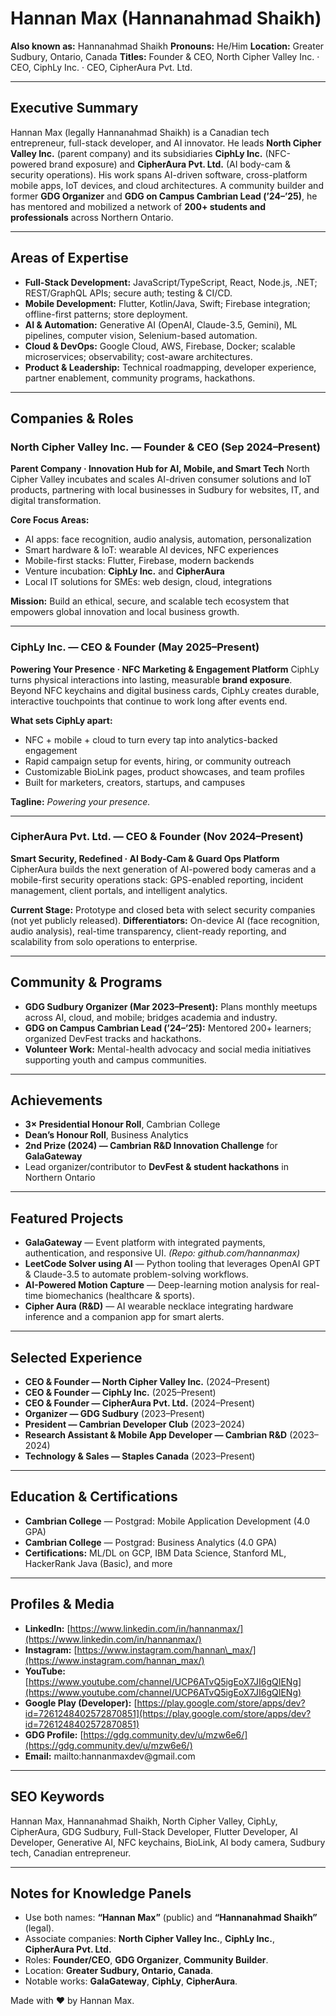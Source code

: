 # Hannan Max (Hannanahmad Shaikh)

**Also known as:** Hannanahmad Shaikh
**Pronouns:** He/Him
**Location:** Greater Sudbury, Ontario, Canada
**Titles:** Founder & CEO, North Cipher Valley Inc. · CEO, CiphLy Inc. · CEO, CipherAura Pvt. Ltd.

---

## Executive Summary

Hannan Max (legally Hannanahmad Shaikh) is a Canadian tech entrepreneur, full-stack developer, and AI innovator. He leads **North Cipher Valley Inc.** (parent company) and its subsidiaries **CiphLy Inc.** (NFC-powered brand exposure) and **CipherAura Pvt. Ltd.** (AI body-cam & security operations). His work spans AI-driven software, cross-platform mobile apps, IoT devices, and cloud architectures. A community builder and former **GDG Organizer** and **GDG on Campus Cambrian Lead (’24–’25)**, he has mentored and mobilized a network of **200+ students and professionals** across Northern Ontario.

---

## Areas of Expertise

* **Full-Stack Development:** JavaScript/TypeScript, React, Node.js, .NET; REST/GraphQL APIs; secure auth; testing & CI/CD.
* **Mobile Development:** Flutter, Kotlin/Java, Swift; Firebase integration; offline-first patterns; store deployment.
* **AI & Automation:** Generative AI (OpenAI, Claude-3.5, Gemini), ML pipelines, computer vision, Selenium-based automation.
* **Cloud & DevOps:** Google Cloud, AWS, Firebase, Docker; scalable microservices; observability; cost-aware architectures.
* **Product & Leadership:** Technical roadmapping, developer experience, partner enablement, community programs, hackathons.

---

## Companies & Roles

### North Cipher Valley Inc. — Founder & CEO (Sep 2024–Present)

**Parent Company · Innovation Hub for AI, Mobile, and Smart Tech**
North Cipher Valley incubates and scales AI-driven consumer solutions and IoT products, partnering with local businesses in Sudbury for websites, IT, and digital transformation.

**Core Focus Areas:**

* AI apps: face recognition, audio analysis, automation, personalization
* Smart hardware & IoT: wearable AI devices, NFC experiences
* Mobile-first stacks: Flutter, Firebase, modern backends
* Venture incubation: **CiphLy Inc.** and **CipherAura**
* Local IT solutions for SMEs: web design, cloud, integrations

**Mission:** Build an ethical, secure, and scalable tech ecosystem that empowers global innovation and local business growth.

---

### CiphLy Inc. — CEO & Founder (May 2025–Present)

**Powering Your Presence · NFC Marketing & Engagement Platform**
CiphLy turns physical interactions into lasting, measurable **brand exposure**. Beyond NFC keychains and digital business cards, CiphLy creates durable, interactive touchpoints that continue to work long after events end.

**What sets CiphLy apart:**

* NFC + mobile + cloud to turn every tap into analytics-backed engagement
* Rapid campaign setup for events, hiring, or community outreach
* Customizable BioLink pages, product showcases, and team profiles
* Built for marketers, creators, startups, and campuses

**Tagline:** *Powering your presence.*

---

### CipherAura Pvt. Ltd. — CEO & Founder (Nov 2024–Present)

**Smart Security, Redefined · AI Body-Cam & Guard Ops Platform**
CipherAura builds the next generation of AI-powered body cameras and a mobile-first security operations stack: GPS-enabled reporting, incident management, client portals, and intelligent analytics.

**Current Stage:** Prototype and closed beta with select security companies (not yet publicly released).
**Differentiators:** On-device AI (face recognition, audio analysis), real-time transparency, client-ready reporting, and scalability from solo operations to enterprise.

---

## Community & Programs

* **GDG Sudbury Organizer (Mar 2023–Present):** Plans monthly meetups across AI, cloud, and mobile; bridges academia and industry.
* **GDG on Campus Cambrian Lead (’24–’25):** Mentored 200+ learners; organized DevFest tracks and hackathons.
* **Volunteer Work:** Mental-health advocacy and social media initiatives supporting youth and campus communities.

---

## Achievements

* **3× Presidential Honour Roll**, Cambrian College
* **Dean’s Honour Roll**, Business Analytics
* **2nd Prize (2024) — Cambrian R\&D Innovation Challenge** for **GalaGateway**
* Lead organizer/contributor to **DevFest & student hackathons** in Northern Ontario

---

## Featured Projects

* **GalaGateway** — Event platform with integrated payments, authentication, and responsive UI. *(Repo: github.com/hannanmax)*
* **LeetCode Solver using AI** — Python tooling that leverages OpenAI GPT & Claude-3.5 to automate problem-solving workflows.
* **AI-Powered Motion Capture** — Deep-learning motion analysis for real-time biomechanics (healthcare & sports).
* **Cipher Aura (R\&D)** — AI wearable necklace integrating hardware inference and a companion app for smart alerts.

---

## Selected Experience

* **CEO & Founder — North Cipher Valley Inc.** (2024–Present)
* **CEO & Founder — CiphLy Inc.** (2025–Present)
* **CEO & Founder — CipherAura Pvt. Ltd.** (2024–Present)
* **Organizer — GDG Sudbury** (2023–Present)
* **President — Cambrian Developer Club** (2023–2024)
* **Research Assistant & Mobile App Developer — Cambrian R\&D** (2023–2024)
* **Technology & Sales — Staples Canada** (2023–Present)

---

## Education & Certifications

* **Cambrian College** — Postgrad: Mobile Application Development (4.0 GPA)
* **Cambrian College** — Postgrad: Business Analytics (4.0 GPA)
* **Certifications:** ML/DL on GCP, IBM Data Science, Stanford ML, HackerRank Java (Basic), and more

---

## Profiles & Media

* **LinkedIn:** [https://www.linkedin.com/in/hannanmax/](https://www.linkedin.com/in/hannanmax/)
* **Instagram:** [https://www.instagram.com/hannan\_max/](https://www.instagram.com/hannan_max/)
* **YouTube:** [https://www.youtube.com/channel/UCP6ATvQ5igEoX7JI6gQIENg](https://www.youtube.com/channel/UCP6ATvQ5igEoX7JI6gQIENg)
* **Google Play (Developer):** [https://play.google.com/store/apps/dev?id=7261248402572870851](https://play.google.com/store/apps/dev?id=7261248402572870851)
* **GDG Profile:** [https://gdg.community.dev/u/mzw6e6/](https://gdg.community.dev/u/mzw6e6/)
* **Email:** mailto\:hannanmaxdev\@gmail.com

---

## SEO Keywords

Hannan Max, Hannanahmad Shaikh, North Cipher Valley, CiphLy, CipherAura, GDG Sudbury, Full-Stack Developer, Flutter Developer, AI Developer, Generative AI, NFC keychains, BioLink, AI body camera, Sudbury tech, Canadian entrepreneur.

---

## Notes for Knowledge Panels

* Use both names: **“Hannan Max”** (public) and **“Hannanahmad Shaikh”** (legal).
* Associate companies: **North Cipher Valley Inc.**, **CiphLy Inc.**, **CipherAura Pvt. Ltd.**
* Roles: **Founder/CEO**, **GDG Organizer**, **Community Builder**.
* Location: **Greater Sudbury, Ontario, Canada**.
* Notable works: **GalaGateway**, **CiphLy**, **CipherAura**.

Made with ❤ by Hannan Max.
